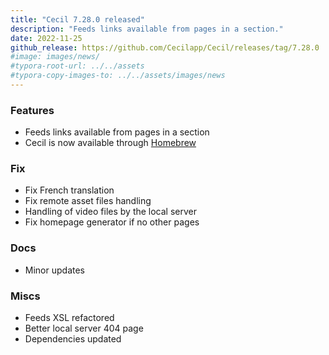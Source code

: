 ```yaml
---
title: "Cecil 7.28.0 released"
description: "Feeds links available from pages in a section."
date: 2022-11-25
github_release: https://github.com/Cecilapp/Cecil/releases/tag/7.28.0
#image: images/news/
#typora-root-url: ../../assets
#typora-copy-images-to: ../../assets/images/news
---
```


### Features

- Feeds links available from pages in a section
- Cecil is now available through [Homebrew](/download/#macos)

### Fix

- Fix French translation
- Fix remote asset files handling
- Handling of video files by the local server
- Fix homepage generator if no other pages

### Docs

- Minor updates

### Miscs

- Feeds XSL refactored
- Better local server 404 page
- Dependencies updated

